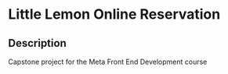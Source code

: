 # Little Lemon Online Reservation

## Description
Capstone project for the Meta Front End Development course
